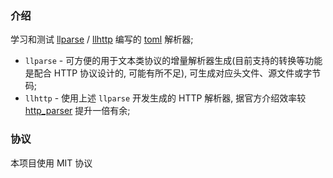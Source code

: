 ### 介绍
学习和测试 [llparse](https://github.com/nodejs/llparse) / [llhttp](https://github.com/nodejs/llhttp) 编写的 [toml](https://github.com/toml-lang/toml) 解析器;

* `llparse` - 可方便的用于文本类协议的增量解析器生成(目前支持的转换等功能是配合 HTTP 协议设计的, 可能有所不足), 可生成对应头文件、源文件或字节码;
* `llhttp` - 使用上述 `llparse` 开发生成的 HTTP 解析器, 据官方介绍效率较 [http_parser](https://github.com/nodejs/http-parser) 提升一倍有余;

### 协议
本项目使用 MIT 协议
